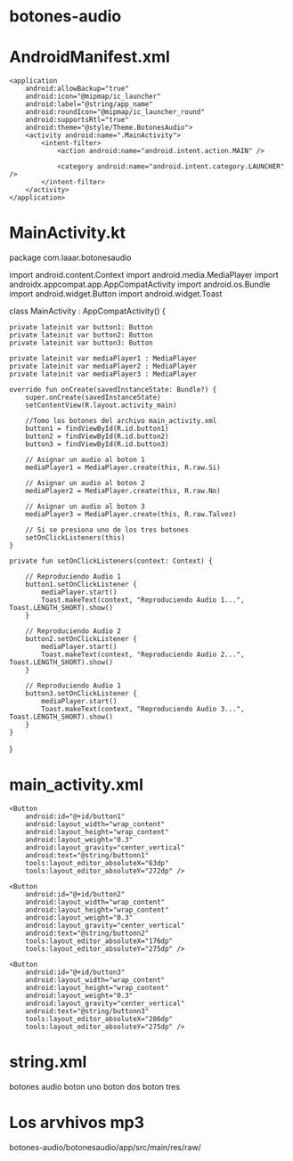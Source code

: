 # botones-audio






# AndroidManifest.xml

<?xml version="1.0" encoding="utf-8"?>
<manifest xmlns:android="http://schemas.android.com/apk/res/android"
    package="com.laaar.botonesaudio">

    <application
        android:allowBackup="true"
        android:icon="@mipmap/ic_launcher"
        android:label="@string/app_name"
        android:roundIcon="@mipmap/ic_launcher_round"
        android:supportsRtl="true"
        android:theme="@style/Theme.BotonesAudio">
        <activity android:name=".MainActivity">
            <intent-filter>
                <action android:name="android.intent.action.MAIN" />

                <category android:name="android.intent.category.LAUNCHER" />
            </intent-filter>
        </activity>
    </application>

</manifest>



# MainActivity.kt

package com.laaar.botonesaudio

import android.content.Context
import android.media.MediaPlayer
import androidx.appcompat.app.AppCompatActivity
import android.os.Bundle
import android.widget.Button
import android.widget.Toast


class MainActivity : AppCompatActivity() {

    private lateinit var button1: Button
    private lateinit var button2: Button
    private lateinit var button3: Button

    private lateinit var mediaPlayer1 : MediaPlayer
    private lateinit var mediaPlayer2 : MediaPlayer
    private lateinit var mediaPlayer3 : MediaPlayer

    override fun onCreate(savedInstanceState: Bundle?) {
        super.onCreate(savedInstanceState)
        setContentView(R.layout.activity_main)

        //Tomo los botones del archivo main_activity.xml
        button1 = findViewById(R.id.button1)
        button2 = findViewById(R.id.button2)
        button3 = findViewById(R.id.button3)

        // Asignar un audio al boton 1
        mediaPlayer1 = MediaPlayer.create(this, R.raw.Si)

        // Asignar un audio al boton 2
        mediaPlayer2 = MediaPlayer.create(this, R.raw.No)

        // Asignar un audio al boton 3
        mediaPlayer3 = MediaPlayer.create(this, R.raw.Talvez)

        // Si se presiona uno de los tres botones
        setOnClickListeners(this)
    }

    private fun setOnClickListeners(context: Context) {

        // Reproduciendo Audio 1
        button1.setOnClickListener {
            mediaPlayer.start()
            Toast.makeText(context, "Reproduciendo Audio 1...", Toast.LENGTH_SHORT).show()
        }

        // Reproduciendo Audio 2
        button2.setOnClickListener {
            mediaPlayer.start()
            Toast.makeText(context, "Reproduciendo Audio 2...", Toast.LENGTH_SHORT).show()
        }

        // Reproduciendo Audio 1
        button3.setOnClickListener {
            mediaPlayer.start()
            Toast.makeText(context, "Reproduciendo Audio 3...", Toast.LENGTH_SHORT).show()
        }
    }
}


# main_activity.xml


<?xml version="1.0" encoding="utf-8"?>
<LinearLayout xmlns:android="http://schemas.android.com/apk/res/android"
    xmlns:tools="http://schemas.android.com/tools"
    android:layout_width="match_parent"
    android:layout_height="match_parent"
    android:orientation="horizontal"
    tools:context=".MainActivity">

    <Button
        android:id="@+id/button1"
        android:layout_width="wrap_content"
        android:layout_height="wrap_content"
        android:layout_weight="0.3"
        android:layout_gravity="center_vertical"
        android:text="@string/buttonn1"
        tools:layout_editor_absoluteX="63dp"
        tools:layout_editor_absoluteY="272dp" />

    <Button
        android:id="@+id/button2"
        android:layout_width="wrap_content"
        android:layout_height="wrap_content"
        android:layout_weight="0.3"
        android:layout_gravity="center_vertical"
        android:text="@string/buttonn2"
        tools:layout_editor_absoluteX="176dp"
        tools:layout_editor_absoluteY="275dp" />

    <Button
        android:id="@+id/button3"
        android:layout_width="wrap_content"
        android:layout_height="wrap_content"
        android:layout_weight="0.3"
        android:layout_gravity="center_vertical"
        android:text="@string/buttonn3"
        tools:layout_editor_absoluteX="286dp"
        tools:layout_editor_absoluteY="275dp" />

</LinearLayout>






# string.xml

<resources>
    <string name="app_name">botones audio</string>
    <string name="buttonn1">boton uno</string>
    <string name="buttonn2">boton dos</string>
    <string name="buttonn3">boton tres</string>
</resources>



# Los arvhivos mp3

botones-audio/botonesaudio/app/src/main/res/raw/

